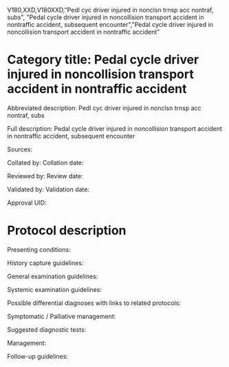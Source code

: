 V180,XXD,V180XXD,"Pedl cyc driver injured in nonclsn trnsp acc nontraf, subs", "Pedal cycle driver injured in noncollision transport accident in nontraffic accident, subsequent encounter","Pedal cycle driver injured in noncollision transport accident in nontraffic accident"
# Category title: Pedal cycle driver injured in noncollision transport accident in nontraffic accident

Abbreviated description: Pedl cyc driver injured in nonclsn trnsp acc nontraf, subs

Full description: Pedal cycle driver injured in noncollision transport accident in nontraffic accident, subsequent encounter

Sources:

Collated by:
Collation date:

Reviewed by:
Review date:

Validated by:
Validation date:

Approval UID:

# Protocol description

Presenting conditions:

History capture guidelines:

General examination guidelines:

Systemic examination guidelines:

Possible differential diagnoses with links to related protocols:

Symptomatic / Palliative management:

Suggested diagnostic tests:

Management:

Follow-up guidelines:
